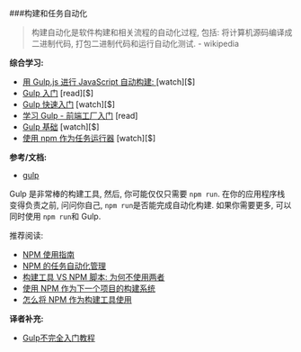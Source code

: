 ###构建和任务自动化

>构建自动化是软件构建和相关流程的自动化过程, 包括: 将计算机源码编译成二进制代码, 打包二进制代码和运行自动化测试. - wikipedia

**综合学习:**

* [用 Gulp.js 进行 JavaScript 自动构建: ](http://www.pluralsight.com/courses/javascript-build-automation-gulpjs) [watch][$]
* [Gulp 入门](https://www.packtpub.com/web-development/getting-started-gulp) [read][$]
* [Gulp 快速入门](https://www.packtpub.com/web-development/rapid-gulp-video) [watch][$]
* [学习 Gulp - 前端工厂入门](http://hmphry.com/gulp) [read]
* [Gulp 基础](http://teamtreehouse.com/library/gulp-basics) [watch][$]
* [使用 npm 作为任务运行器](http://teamtreehouse.com/library/using-npm-as-a-task-runner) [watch][$]

**参考/文档:**

* [gulp](https://github.com/gulpjs/gulp/blob/master/docs/getting-started.md)

Gulp 是非常棒的构建工具, 然后, 你可能仅仅只需要 `npm run`. 在你的应用程序栈变得负责之前, 问问你自己, `npm run`是否能完成自动化构建. 如果你需要更多, 可以同时使用 `npm run`和 Gulp.

推荐阅读:

* [NPM 使用指南](http://www.sitepoint.com/guide-to-npm-as-a-build-tool/)
* [NPM 的任务自动化管理](http://substack.net/task_automation_with_npm_run)
* [构建工具 VS NPM 脚本: 为何不使用两者](http://engineering.hobsons.com/2015/06/26/build-tools-vs-npm-scripts-why-not-both/)
* [使用 NPM 作为下一个项目的构建系统](https://drublic.de/blog/npm-builds)
* [怎么将 NPM 作为构建工具使用](http://blog.keithcirkel.co.uk/how-to-use-npm-as-a-build-tool/)

**译者补充:**

* [Gulp不完全入门教程](http://www.ido321.com/1622.html)